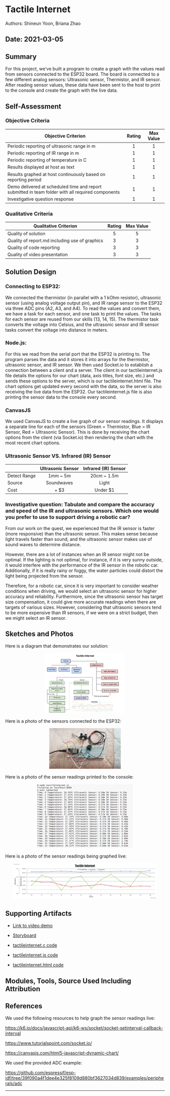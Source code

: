 # Tactile Internet
Authors: Shineun Yoon, Briana Zhao
 
Date: 2021-03-05
-----
 
## Summary
 
For this project, we’ve built a program to create a graph with the values read from sensors connected to the ESP32 board. The board is connected to a few different analog sensors: Ultrasonic sensor, Thermistor, and IR sensor. After reading sensor values, these data have been sent to the host to print to the console and create the graph with the live data.
 
## Self-Assessment
 
### Objective Criteria
 
| Objective Criterion | Rating | Max Value  | 
|---------------------------------------------|:-----------:|:---------:|
| Periodic reporting of ultrasonic range in m | 1 |  1     | 
| Periodic reporting of IR range in m | 1 |  1     | 
| Periodic reporting of temperature in C | 1 |  1     | 
| Results displayed at host as text | 1 |  1     | 
| Results graphed at host continuously based on reporting period | 1 |  1     | 
| Demo delivered at scheduled time and report submitted in team folder with all required components | 1 |  1     | 
| Investigative question response | 1 |  1     | 
 
 
### Qualitative Criteria
 
| Qualitative Criterion | Rating | Max Value  | 
|---------------------------------------------|:-----------:|:---------:|
| Quality of solution | 5 |  5     | 
| Quality of report.md including use of graphics | 3 |  3     | 
| Quality of code reporting | 3 |  3     | 
| Quality of video presentation | 3 |  3     | 
 
 
## Solution Design
 
### Connecting to ESP32:
We connected the thermistor (in parallel with a 1 kOhm resistor), ultrasonic sensor (using analog voltage output pin), and IR range sensor to the ESP32 via three ADC pins (A2, A3, and A4). To read the values and convert them, we have a task for each sensor, and one task to print the values. The tasks for each sensor are reused from our skills (13, 14, 15). The thermistor task converts the voltage into Celsius, and the ultrasonic sensor and IR sensor tasks convert the voltage into distance in meters.
 
### Node.js:
For this we read from the serial port that the ESP32 is printing to. The program parses the data and it stores it into arrays for the thermistor, ultrasonic sensor, and IR sensor. We then used Socket.io to establish a connection between a client and a server. The client in our tactileinternet.js file details the options for our chart (data, axis titles, font size, etc.) and sends these options to the server, which is our tactileinternet.html file. The chart options get updated every second with the data, so the server is also receiving the live data from the ESP32. Our tactileinternet.js file is also printing the sensor data to the console every second.
 
### CanvasJS
We used CanvasJS to create a live graph of our sensor readings. It displays a separate line for each of the sensors (Green = Thermistor, Blue = IR Sensor, Red = Ultrasonic Sensor). This is done by receiving the chart options from the client (via Socket.io) then rendering the chart with the most recent chart options.
 
 
 
### Ultrasonic Sensor VS. Infrared (IR) Sensor
|	| Ultrasonic Sensor | Infrared (IR) Sensor |
|---------------------------------------------|:-----------:|:---------:|
| Detect Range | 1mm ~ 5m | 20cm ~ 1.5m |
| Source | Soundwaves | Light |
| Cost | + $3 | Under $1|
 
 
### Investigative question: Tabulate and compare the accuracy and speed of the IR and ultrasonic sensors. Which one would you prefer to use to support driving a robotic car?
 
From our work on the quest, we experienced that the IR sensor is faster (more responsive) than the ultrasonic sensor. This makes sense because light travels faster than sound, and the ultrasonic sensor makes use of sound waves to determine distance.
 
However, there are a lot of instances when an IR sensor might not be optimal. If the lighting is not optimal, for instance, if it is very sunny outside, it would interfere with the performance of the IR sensor in the robotic car. Additionally, if it is really rainy or foggy, the water particles could distort the light being projected from the sensor. 
 
Therefore, for a robotic car, since it is very important to consider weather conditions when driving, we would select an ultrasonic sensor for higher accuracy and reliability. Furthermore, since the ultrasonic sensor has target size compensation, it could give more accurate readings when there are targets of various sizes. However, considering that ultrasonic sensors tend to be more expensive than IR sensors, if we were on a strict budget, then we might select an IR sensor. 
 
 
## Sketches and Photos

Here is a diagram that demonstrates our solution:
 
<center><img src="./images/diagram.png" width="50%" /></center>  
<center> </center>

Here is a photo of the sensors connected to the ESP32:
 
<center><img src="./images/esp32constructed.jpg" width="45%" /></center>  
<center> </center>
 
Here is a photo of the sensor readings printed to the console:
 
<center><img src="./images/console.png" width="60%" /></center>  
<center> </center>
 
Here is a photo of the sensor readings being graphed live:
 
<center><img src="./images/graph.png" width="90%" /></center>  
<center> </center>
 
 
## Supporting Artifacts
- [Link to video demo](https://drive.google.com/file/d/1AXDRX6QG4bXT_4tR9oa7x0ckw4-AfFWL/view?usp=sharing)
- [Storyboard](https://github.com/BU-EC444/TeamRockBison-Yoon-Zhao/blob/master/quest-2/images/Quest2-TactileInternet.png)

- [tactileinternet.c code](https://github.com/BU-EC444/TeamRockBison-Yoon-Zhao/blob/master/quest-2/code/tactileinternet.c)
- [tactileinternet.js code](https://github.com/BU-EC444/TeamRockBison-Yoon-Zhao/blob/master/quest-2/code/tactileinternet.js)
- [tactileinternet.html code](https://github.com/BU-EC444/TeamRockBison-Yoon-Zhao/blob/master/quest-2/code/tactileinternet.html)
 
## Modules, Tools, Source Used Including Attribution
 
## References
 
We used the following resources to help graph the sensor readings live:
 
https://k6.io/docs/javascript-api/k6-ws/socket/socket-setinterval-callback-interval

https://www.tutorialspoint.com/socket.io/

https://canvasjs.com/html5-javascript-dynamic-chart/
 
We used the provided ADC example:
 
https://github.com/espressif/esp-idf/tree/39f090a4f1dee4e325f8109d880bf3627034d839/examples/peripherals/adc
 
-----
 
 

